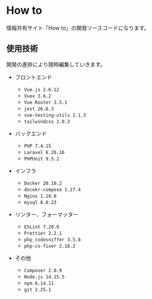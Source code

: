 # How to

情報共有サイト「How to」の開発ソースコードになります。

## 使用技術

開発の進捗により随時編集していきます。

- フロントエンド

  - `Vue.js 2.6.12`
  - `Vuex 3.6.2`
  - `Vue Router 3.5.1`
  - `jest 26.6.3`
  - `vue-testing-utils 1.1.3`
  - `tailwindcss 2.0.3`

- バックエンド

  - `PHP 7.4.15`
  - `Laravel 6.20.16`
  - `PHPUnit 9.5.2`

- インフラ

  - `Docker 20.10.2`
  - `docekr-compose 1.27.4`
  - `Nginx 1.18.0`
  - `mysql 8.0.23`

- リンター、フォーマッター

  - `ESLint 7.20.0`
  - `Prettier 2.2.1`
  - `php_codesniffer 3.5.8`
  - `php-cs-fixer 2.18.2`

- その他

  - `Composer 2.0.9`
  - `Node.js 14.15.5`
  - `npm 6.14.11`
  - `git 2.25.1`
